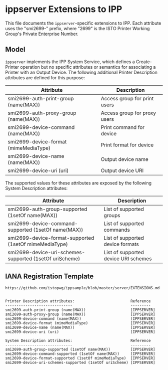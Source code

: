 ippserver Extensions to IPP
===========================

This file documents the `ippserver`-specific extensions to IPP.  Each attribute
uses the "smi2699-" prefix, where "2699" is the ISTO Printer Working Group's
Private Enterprise Number.


Model
-----

`ippserver` implements the IPP System Service, which defines a Create-Printer
operation but no specific attributes or semantics for associating a Printer with
an Output Device.  The following additional Printer Description attributes are
defined for this purpose:

Attribute                              | Description
---------------------------------------|----------------------------
smi2699-auth-print-group (name(MAX))   | Access group for print users
smi2699-auth-proxy-group (name(MAX))   | Access group for proxy users
smi2699-device-command (name(MAX))     | Print command for device
smi2699-device-format (mimeMediaType)  | Print format for device
smi2699-device-name (name(MAX))        | Output device name
smi2699-device-uri (uri)               | Output device URI

The supported values for these attributes are exposed by the following System
Description attributes:

Attribute                                                | Description
---------------------------------------------------------|----------------------------
smi2699-auth-group-supported (1setOf name(MAX))          | List of supported groups
smi2699-device-command-supported (1setOf name(MAX))      | List of supported commands
smi2699-device-format-supported (1setOf mimeMediaType)   | List of supported device formats
smi2699-device-uri-schemes-supported (1setOf uriScheme)  | List of supported device URI schemes


IANA Registration Template
--------------------------

```
https://github.com/istopwg/ippsample/blob/master/server/EXTENSIONS.md


Printer Description attributes:                         Reference
------------------------------                          ---------
smi2699-auth-print-group (name(MAX))                    [IPPSERVER]
smi2699-auth-proxy-group (name(MAX))                    [IPPSERVER]
smi2699-device-command (name(MAX))                      [IPPSERVER]
smi2699-device-format (mimeMediaType)                   [IPPSERVER]
smi2699-device-name (name(MAX))                         [IPPSERVER]
smi2699-device-uri (uri)                                [IPPSERVER]

System Description attributes:                          Reference
------------------------------                          ---------
smi2699-auth-group-supported (1setOf name(MAX))         [IPPSERVER]
smi2699-device-command-supported (1setOf name(MAX))     [IPPSERVER]
smi2699-device-format-supported (1setOf mimeMediaType)  [IPPSERVER]
smi2699-device-uri-schemes-supported (1setOf uriScheme) [IPPSERVER]
```

